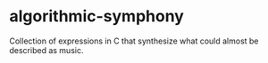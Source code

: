 # algorithmic-symphony
Collection of expressions in C that synthesize what could almost be described as music.
